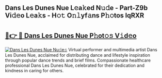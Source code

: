 ## Dans Les Dunes Nue L𝚎a𝚔ed N𝚞𝚍e - Part-Z9b Vi𝚍𝚎o L𝚎a𝚔s - H𝚘𝚝 O𝚗𝚕yf𝚊ns P𝚑𝚘tos lqRXR

# <h2><a href="http://kf5u8w.oniu.top/?m=Dans+Les+Dunes+Nue">🔗👉 🔴 Dans Les Dunes Nue P𝚑ot𝚘𝚜 V𝚒d𝚎o</a></h2>

[![Dans Les Dunes Nue Nu𝚍e𝚜](https://i.imgur.com/0qMVB7G.gif)](http://kf5u8w.oniu.top/?m=Dans+Les+Dunes+Nue)
Virtual performer and multimedia artist Dans Les Dunes Nue, acclaimed for distributing dance and lifestyle inspiration through popular dance trends and brief films. Compassionate healthcare professional Dans Les Dunes Nue, celebrated for their dedication and kindness in caring for others.  
